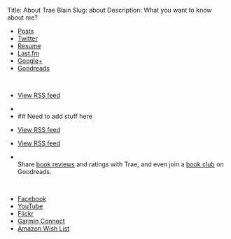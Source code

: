 Title: About Trae Blain
Slug: about
Description: What you want to know about me?


<ul class="tabs about">
  <li><a class="active" href="#posted">Posts</a></li>
  <li><a href="#twitter">Twitter</a></li>
  <li><a href="#hire">Resume</a></li>
  <li><a href="#lastfm">Last.fm</a></li>
  <li><a href="#gplus">Google+</a></li>
  <li><a href="#goodreads">Goodreads</a></li>
</ul>

<div class="two columns alpha">&nbsp;</div>
<ul class="tabs-content ten columns about-content">
  <li class="active" id="posted"><script language="JavaScript" src="http://feed2js.org//feed2js.php?src=http%3A%2F%2Ffeeds.feedburner.com%2Ftraeblaincom&num=4&utf=y"  charset="UTF-8" type="text/javascript"></script>

  <noscript><a href="http://feed2js.org//feed2js.php?src=http%3A%2F%2Ffeeds.feedburner.com%2Ftraeblaincom&num=4&utf=y&html=y">View RSS feed</a></noscript></li>
  <li id="twitter"><ul id="twitter_update_list"></ul>
<script type="text/javascript" src="http://twitter.com/javascripts/blogger.js"></script>
<script type="text/javascript" src="http://twitter.com/statuses/user_timeline/traeblain.json
?callback=twitterCallback2&count=4"></script></li>
  <li id="hire">
    ## Need to add stuff here
  </li>
  <li id="lastfm"><script language="JavaScript" src="http://feed2js.org//feed2js.php?src=http%3A%2F%2Fws.audioscrobbler.com%2F2.0%2Fuser%2Ftblain%2Flovedtracks.rss&num=4&utf=y"  charset="UTF-8" type="text/javascript"></script>

  <noscript><a href="http://feed2js.org//feed2js.php?src=http%3A%2F%2Fws.audioscrobbler.com%2F2.0%2Fuser%2Ftblain%2Flovedtracks.rss&num=4&utf=y&html=y">View RSS feed</a></noscript></li>
  <li id="gplus"><script language="JavaScript" src="http://feed2js.org//feed2js.php?src=http%3A%2F%2Fwww.googleplusfeed.net%2Ffeed%2F114874491434409507754&num=4&utf=y"  charset="UTF-8" type="text/javascript"></script>

  <noscript><a href="http://feed2js.org//feed2js.php?src=http%3A%2F%2Fwww.googleplusfeed.net%2Ffeed%2F114874491434409507754&num=4&utf=y&html=y">View RSS feed</a></noscript></li>
  <li id="goodreads">
      <div id="gr_grid_widget_1339649260"><noscript><br/>Share <a href="http://www.goodreads.com">book reviews</a> and ratings with Trae, and even join a <a href="http://www.goodreads.com/group/">book club</a> on Goodreads.</noscript></div>
      <script src="http://www.goodreads.com/review/grid_widget/1671848.Currently%20Reading?cover_size=medium&hide_link=&hide_title=&num_books=20&order=a&shelf=currently-reading&sort=date_added&widget_id=1339649260" type="text/javascript" charset="utf-8"></script></li>
</ul>
<div class="two columns omega">&nbsp;</div>

<ul class="morelinks row sixteen columns">
  <li class="three columns alpha"><a href="#">Facebook</a></li>
  <li class="three columns"><a href="#">YouTube</a></li>
  <li class="two columns"><a href="#">Flickr</a></li>
  <li class="three columns"><a href="#">Garmin Connect</a></li>
  <li class="three columns omega"><a href="#">Amazon Wish List</a></li>
</ul>